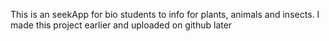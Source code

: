 This is an seekApp for bio students to info for plants, animals and insects. I made this project earlier and uploaded on github later 
